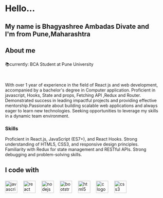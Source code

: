 <!---
bhagya4503/bhagya4503 is a ✨ special ✨ repository because its `README.md` (this file) appears on your GitHub profile.
You can click the Preview link to take a look at your changes.
--->
<h1 align="left">Hello...</h1>

###

<h2 align="left">My name is Bhagyashree Ambadas Divate and I'm from Pune,Maharashtra</h2>

###

<h2 align="left">About me</h2>

###

<p align="left">📚currently: BCA Student at Pune University</p>
<br/>
<p>With over 1 year of experience in the field of React js and web development, accompanied by a bachelor's degree in Computer application. Proficient in javascript, Hooks, State and props, Fetching API ,Redux and Router. Demonstrated success in leading impactful projects and providing effective mentorship.Passionate about building scalable web applications and always eager to learn new technologies. Seeking opportunities to leverage my skills in a dynamic team environment.</p>

<h3 align="left">Skills</h3>
<p>
Proficient in React.js, JavaScript (ES7+), and React Hooks.
Strong understanding of HTML5, CSS3, and responsive design principles.
Familiarity with Redux for state management and RESTful APIs.
Strong debugging and problem-solving skills.
</p>

###

<h2 align="left">I code with</h2>

###

<div align="left">
  <img src="https://cdn.jsdelivr.net/gh/devicons/devicon/icons/javascript/javascript-original.svg" height="40" alt="javascript logo"  />
  <img width="12" />
  <img src="https://cdn.jsdelivr.net/gh/devicons/devicon/icons/react/react-original.svg" height="40" alt="react logo"  />
  <img width="12" />
  <img src="https://cdn.jsdelivr.net/gh/devicons/devicon/icons/nodejs/nodejs-original.svg" height="40" alt="nodejs logo"  />
  <img width="12" />
  <img src="https://cdn.jsdelivr.net/gh/devicons/devicon/icons/bootstrap/bootstrap-original.svg" height="40" alt="bootstrap logo"  />
  <img width="12" />
  <img src="https://cdn.jsdelivr.net/gh/devicons/devicon/icons/html5/html5-original.svg" height="40" alt="html5 logo"  />
  <img width="12" />
  <img src="https://cdn.jsdelivr.net/gh/devicons/devicon/icons/c/c-original.svg" height="40" alt="c logo"  />
  <img width="12" />
  <img src="https://cdn.jsdelivr.net/gh/devicons/devicon/icons/css3/css3-original.svg" height="40" alt="css3 logo"  />
</div>

###
